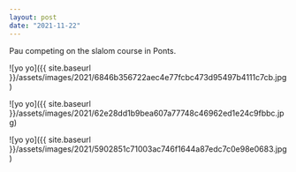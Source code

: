 ```yaml
---
layout: post
date: "2021-11-22"
---
```


Pau competing on the slalom course in Ponts.

![yo yo]({{ site.baseurl }}/assets/images/2021/6846b356722aec4e77fcbc473d95497b4111c7cb.jpg)

![yo yo]({{ site.baseurl }}/assets/images/2021/62e28dd1b9bea607a77748c46962ed1e24c9fbbc.jpg)

![yo yo]({{ site.baseurl }}/assets/images/2021/5902851c71003ac746f1644a87edc7c0e98e0683.jpg)
